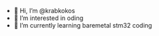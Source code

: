 - 👋 Hi, I’m @krabkokos
- 👀 I’m interested in oding
- 🌱 I’m currently learning baremetal stm32 coding
